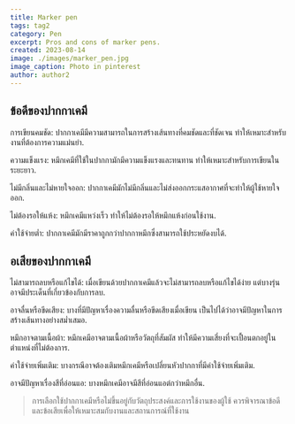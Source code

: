 ```yaml
---
title: Marker pen
tags: tag2
category: Pen
excerpt: Pros and cons of marker pens.
created: 2023-08-14
image: ./images/marker_pen.jpg
image_caption: Photo in pinterest
author: author2
---
```


## ข้อดีของปากกาเคมี

การเขียนคมชัด: ปากกาเคมีมีความสามารถในการสร้างเส้นทางที่คมชัดและที่ชัดเจน ทำให้เหมาะสำหรับงานที่ต้องการความแม่นยำ.

ความแข็งแรง: หมึกเคมีที่ใช้ในปากกามักมีความแข็งแรงและทนทาน ทำให้เหมาะสำหรับการเขียนในระยะยาว.

ไม่มีกลิ่นและไม่หายใจออก: ปากกาเคมีมักไม่มีกลิ่นและไม่ส่งออกกระแสอากาศที่จะทำให้ผู้ใช้หายใจออก.

ไม่ต้องรอให้แห้ง: หมึกเคมีแหว่งเร็ว ทำให้ไม่ต้องรอให้หมึกแห้งก่อนใช้งาน.

ค่าใช้จ่ายต่ำ: ปากกาเคมีมักมีราคาถูกกว่าปากกาหมึกซึ่งสามารถใช้ประหยัดงบได้.

## อเสียของปากกาเคมี

ไม่สามารถลบหรือแก้ไขได้: เมื่อเขียนด้วยปากกาเคมีแล้วจะไม่สามารถลบหรือแก้ไขได้ง่าย แต่บางรุ่นอาจมีประเด็นที่เกี่ยวข้องกับการลบ.

อาจลื่นหรือขีดเสียง: บางที่มีปัญหาเรื่องความลื่นหรือขีดเสียงเมื่อเขียน เป็นไปได้ว่าอาจมีปัญหาในการสร้างเส้นทางอย่างสม่ำเสมอ.

หมึกอาจตามเนื้อผ้า: หมึกเคมีอาจตามเนื้อผ้าหรือวัตถุที่สัมผัส ทำให้มีความเสี่ยงที่จะเปื้อนตกอยู่ในตำแหน่งที่ไม่ต้องการ.

ค่าใช้จ่ายเพิ่มเติม: บางกรณีอาจต้องเติมหมึกเคมีหรือเปลี่ยนหัวปากกาที่มีค่าใช้จ่ายเพิ่มเติม.

อาจมีปัญหาเรื่องสีที่อ่อนแอ: บางหมึกเคมีอาจมีสีที่อ่อนแอต่กว่าหมึกอื่น.

> การเลือกใช้ปากกาเคมีหรือไม่ขึ้นอยู่กับวัตถุประสงค์และการใช้งานของผู้ใช้ ควรพิจารณาข้อดีและข้อเสียเพื่อให้เหมาะสมกับงานและสถานการณ์ที่ใช้งาน